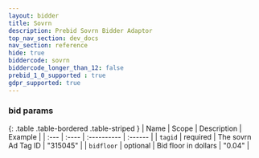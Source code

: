 ```yaml
---
layout: bidder
title: Sovrn
description: Prebid Sovrn Bidder Adaptor
top_nav_section: dev_docs
nav_section: reference
hide: true
biddercode: sovrn
biddercode_longer_than_12: false
prebid_1_0_supported : true
gdpr_supported: true
---
```




### bid params

{: .table .table-bordered .table-striped }
| Name | Scope | Description | Example |
| :--- | :---- | :---------- | :------ |
| `tagid` | required | The sovrn Ad Tag ID | "315045" |
| `bidfloor` | optional | Bid floor in dollars | "0.04" |
